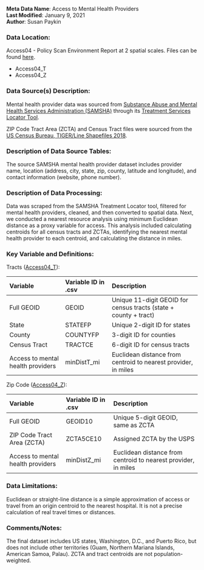 **Meta Data Name**: Access to Mental Health Providers  
**Last Modified**: January 9, 2021  
**Author**: Susan Paykin  

### Data Location: 
Access04 - Policy Scan Environment Report at 2 spatial scales. Files can be found [here](https://github.com/GeoDaCenter/opioid-policy-scan/tree/master/Policy_Scan/data_final).
* Access04_T  
* Access04_Z  

### Data Source(s) Description:  
Mental health provider data was sourced from [Substance Abuse and Mental Health Services Administration (SAMSHA)](https://www.samhsa.gov/) through its [Treatment Services Locator Tool](https://findtreatment.samhsa.gov/locator). 

ZIP Code Tract Area (ZCTA) and Census Tract files were sourced from the [US Census Bureau, TIGER/Line Shapefiles 2018](https://www.census.gov/geographies/mapping-files/time-series/geo/carto-boundary-file.html). 

### Description of Data Source Tables: 
The source SAMSHA mental health provider dataset includes provider name, location (address, city, state, zip, county, latitude and longitude), and contact information (website, phone number).

### Description of Data Processing: 
Data was scraped from the SAMSHA Treatment Locator tool, filtered for mental health providers, cleaned, and then converted to spatial data. Next, we conducted a nearest resource analysis using minimum Euclidean distance as a proxy variable for access. This analysis included calculating centroids for all census tracts and ZCTAs, identifying the nearest mental health provider to each centroid, and calculating the distance in miles. 

### Key Variable and Definitions:

Tracts ([Access04_T](https://github.com/GeoDaCenter/opioid-policy-scan/tree/master/Policy_Scan/data_final)):

| Variable | Variable ID in .csv | Description |
|:---------|:--------------------|:------------|
| Full GEOID | GEOID | Unique 11-digit GEOID for census tracts (state + county + tract) |
| State | STATEFP | Unique 2-digit ID for states |
| County | COUNTYFP | 3-digit ID for counties |
| Census Tract | TRACTCE | 6-digit ID for census tracts |
| Access to mental health providers | minDistT_mi | Euclidean distance from centroid to nearest provider, in miles |

Zip Code ([Access04_Z](https://github.com/GeoDaCenter/opioid-policy-scan/tree/master/Policy_Scan/data_final)):

| Variable | Variable ID in .csv | Description |
|:---------|:--------------------|:------------|
| Full GEOID | GEOID10 | Unique 5-digit GEOID, same as ZCTA |
| ZIP Code Tract Area (ZCTA) | ZCTA5CE10 | Assigned ZCTA by the USPS |
| Access to mental health providers | minDistZ_mi | Euclidean distance from centroid to nearest provider, in miles |

### Data Limitations:
Euclidean or straight-line distance is a simple approximation of access or travel from an origin centroid to the nearest hospital. It is not a precise calculation of real travel times or distances.  

### Comments/Notes:
The final dataset includes US states, Washington, D.C., and Puerto Rico, but does not include other territories (Guam, Northern Mariana Islands, American Samoa, Palau). ZCTA and tract centroids are not population-weighted.
